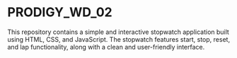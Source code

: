 # PRODIGY_WD_02
This repository contains a simple and interactive stopwatch application built using HTML, CSS, and JavaScript. The stopwatch features start, stop, reset, and lap functionality, along with a clean and user-friendly interface.
